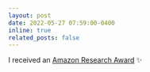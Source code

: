 ```yaml
---
layout: post
date: 2022-05-27 07:59:00-0400
inline: true
related_posts: false
---
```


<!-- A simple inline announcement with Markdown emoji! :sparkles: :smile: -->

I received an [Amazon Research Award](https://www.sciencehub.ucla.edu/research-project-funding-recipients) :sparkles: